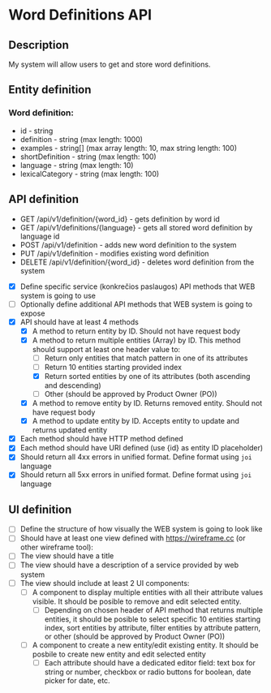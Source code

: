 # Word Definitions API


## Description
My system will allow users to get and store word definitions.

## Entity definition

### Word definition:
- id - string
- definition - string (max length: 1000)
- examples - string[] (max array length: 10, max string length: 100)
- shortDefinition - string (max length: 100)
- language - string (max length: 10)
- lexicalCategory - string (max length: 100)


## API definition
- GET /api/v1/definition/{word_id} - gets definition by word id
- GET /api/v1/definitions/{language} - gets all stored word definition by language id
- POST /api/v1/definition - adds new word definition to the system
- PUT /api/v1/definition - modifies existing word definition
- DELETE /api/v1/definition/{word_id} - deletes word definition from the system

- [x] Define specific service (konkrečios paslaugos) API methods that WEB system is going to use
- [ ] Optionally define additional API methods that WEB system is going to expose
- [x] API should have at least 4 methods
    - [x] A method to return entity by ID. Should not have request body
    - [x] A method to return multiple entities (Array) by ID. This method should support at least one header value to:
        - [ ] Return only entities that match pattern in one of its attributes
        - [ ] Return 10 entities starting provided index
        - [x] Return sorted entities by one of its attributes (both ascending and descending)
        - [ ] Other (should be approved by Product Owner (PO))
    - [x] A method to remove entity by ID. Returns removed entity. Should not have request body
    - [x] A method to update entity by ID. Accepts entity to update and returns updated entity
- [x] Each method should have HTTP method defined
- [x] Each method should have URI defined (use {id} as entity ID placeholder)
- [x] Should return all 4xx errors in unified format. Define format using `joi` language
- [x] Should return all 5xx errors in unified format. Define format using `joi` language

## UI definition
- [ ] Define the structure of how visually the WEB system is going to look like
- [ ] Should have at least one view defined with https://wireframe.cc (or other wireframe tool):
- [ ] The view should have a title
- [ ] The view should have a description of a service provided by web system
- [ ] The view should include at least 2 UI components:
    - [ ] A component to display multiple entities with all their attribute values visible. It should be posible to remove and edit selected entity.
        - [ ] Depending on chosen header of API method that returns multiple entities, it should be posible to select specific 10 entities starting index, sort entities by attribute, filter entities by attribute pattern, or other (should be approved by Product Owner (PO))
    - [ ] A component to create a new entity/edit existing entity. It should be posbile to create new entity and edit selected entity
        - [ ] Each attribute should have a dedicated editor field: text box for string or number, checkbox or radio buttons for boolean, date picker for date, etc.
